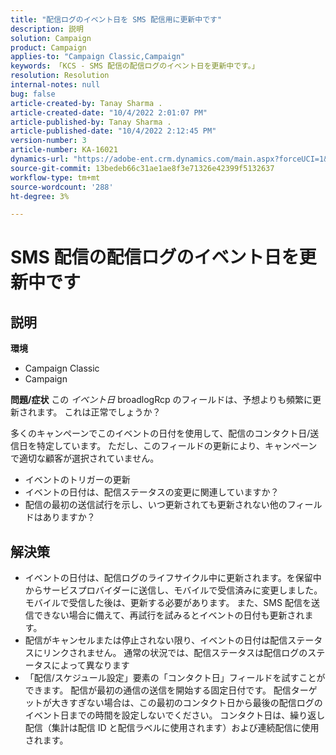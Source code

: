 ```yaml
---
title: "配信ログのイベント日を SMS 配信用に更新中です"
description: 説明
solution: Campaign
product: Campaign
applies-to: "Campaign Classic,Campaign"
keywords: 「KCS - SMS 配信の配信ログのイベント日を更新中です。」
resolution: Resolution
internal-notes: null
bug: false
article-created-by: Tanay Sharma .
article-created-date: "10/4/2022 2:01:07 PM"
article-published-by: Tanay Sharma .
article-published-date: "10/4/2022 2:12:45 PM"
version-number: 3
article-number: KA-16021
dynamics-url: "https://adobe-ent.crm.dynamics.com/main.aspx?forceUCI=1&pagetype=entityrecord&etn=knowledgearticle&id=35c58ef9-ec43-ed11-bba2-0022480868ff"
source-git-commit: 13bedeb66c31ae1ae8f3e71326e42399f5132637
workflow-type: tm+mt
source-wordcount: '288'
ht-degree: 3%

---
```


# SMS 配信の配信ログのイベント日を更新中です

## 説明

<b>環境</b>
- Campaign Classic
- Campaign

<b>問題/症状</b>
この *イベント日* broadlogRcp のフィールドは、予想よりも頻繁に更新されます。 これは正常でしょうか？ 

多くのキャンペーンでこのイベントの日付を使用して、配信のコンタクト日/送信日を特定しています。 ただし、このフィールドの更新により、キャンペーンで適切な顧客が選択されていません。

- イベントのトリガーの更新
- イベントの日付は、配信ステータスの変更に関連していますか？
- 配信の最初の送信試行を示し、いつ更新されても更新されない他のフィールドはありますか？





## 解決策


- イベントの日付は、配信ログのライフサイクル中に更新されます。を保留中からサービスプロバイダーに送信し、モバイルで受信済みに変更しました。 モバイルで受信した後は、更新する必要があります。 また、SMS 配信を送信できない場合に備えて、再試行を試みるとイベントの日付も更新されます。
- 配信がキャンセルまたは停止されない限り、イベントの日付は配信ステータスにリンクされません。 通常の状況では、配信ステータスは配信ログのステータスによって異なります
- 「配信/スケジュール設定」要素の「コンタクト日」フィールドを試すことができます。 配信が最初の通信の送信を開始する固定日付です。 配信ターゲットが大きすぎない場合は、この最初のコンタクト日から最後の配信ログのイベント日までの時間を設定しないでください。 コンタクト日は、繰り返し配信（集計は配信 ID と配信ラベルに使用されます）および連続配信に使用されます。

